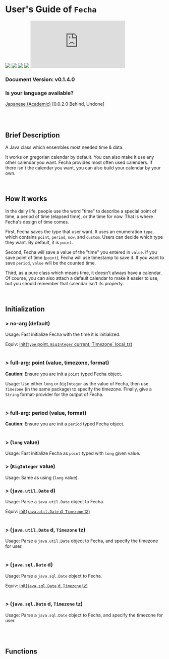 User's Guide of `Fecha`
=======================================

![](https://img.shields.io/badge/status-under_development-eebbcb?logoColor=4c6473)
![](https://img.shields.io/github/issues-raw/OzelotVanilla/Jathon/bug:%20Fecha?color=c53d43&label=bug)
![](https://img.shields.io/github/issues-raw/OzelotVanilla/Jathon/warning:%20Fecha?color=f08300&label=warn)
![](https://img.shields.io/github/issues-raw/OzelotVanilla/Jathon/todo:%20Fecha?color=38a1db&label=todo)
![](https://img.shields.io/github/size/OzelotVanilla/Jathon/src/main/java/org/cesno/jathon/time/Fecha.java?color=cee4ae&logoColor=4c6473)

### Document Version: v0.1.4.0

### Is your language available?

<a href="./Fecha-jpa.md">
Japanese (Academic)</a> [0.0.2.0 Behind, Undone]

<br /><br />

Brief Description
---------------------------------------

A Java class which ensembles most needed time & data.

It works on gregorian calendar by default. You can also make it use any other calendar you want. Fecha provides most
often used calenders. If there isn't the calendar you want, you can also build your calendar by your own.

<br />

How it works
---------------------------------------

In the daily life, people use the word "time" to describe a special point of time, a period of time (elapsed time), or
the time for now. That is where Fecha's design of time comes.

First, Fecha saves the type that user want. It uses an enumeration `type`, which contains `point`, `period`, `now`,
and `custom`. Users can decide which type they want. By default, it is `point`.

Second, Fecha will save a value of the "time" you entered in `value`. If you save point of time (`point`), Fecha will
use timestamp to save it. If you want to save `period`, `value` will be the counted time.

Third, as a pure class which means time, it doesn't always have a calendar. Of course, you can also attach a default
calendar to make it easier to use, but you should remember that calendar isn't its property.

<br />


Initialization
---------------------------------------

### \> no-arg (default)

Usage: Fast initialize Fecha with the time it is initialized.

Equiv: [init(`type` point, `BigInteger` current, Timezone` local_tz)](#-full-arg-point-value-timezone-format)
<br /><br />

### \> full-arg: point (value, timezone, format)

**Caution**: Ensure you are init a `point` typed Fecha object.

Usage: Use either `long` or `BigInteger` as the value of Fecha, then use `Timezone`
(in the same package) to specify the timezone. Finally, give a `String` format-provider for the output of Fecha.
<br /><br />

### \> full-arg: period (value, format)

**Caution**: Ensure you are init a `period` typed Fecha object.
<br /><br />

### \> (`long` value)

Usage: Fast initialize Fecha as `point` typed with `long` given value.

### \> (`BigInteger` value)

Usage: Same as using (`long` value).

### \> (`java.util.Date` d)

Usage: Parse a `java.util.Date` object to Fecha.

Equiv: [init(`java.util.Date` d, `Timezone` tz)](#-javautildate-d-timezone-tz)
<br /><br />

### \> (`java.util.Date` d, `Timezone` tz)

Usage: Parse a `java.util.Date` object to Fecha, and specify the timezone for user.
<br /><br />

### \> (`java.sql.Date` d)

Usage: Parse a `java.sql.Date` object to Fecha.

Equiv: [init(`java.sql.Date` d, `Timezone` tz)](#-javasqldate-d-timezone-tz)
<br /><br />

### \> (`java.sql.Date` d, `Timezone` tz)

Usage: Parse a `java.sql.Date` object to Fecha, and specify the timezone for user.
<br /><br />

<br />

Functions
---------------------------------------